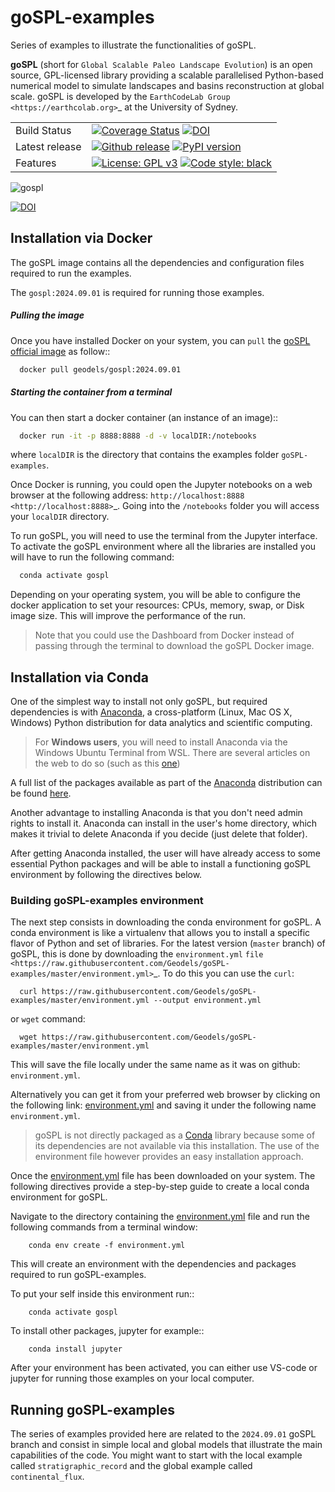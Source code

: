 # goSPL-examples

Series of examples to illustrate the functionalities of goSPL.


**goSPL** (short for ``Global Scalable Paleo Landscape Evolution``) is an open source, GPL-licensed library providing a scalable parallelised Python-based numerical model to simulate landscapes and basins reconstruction at global scale. goSPL is developed by the `EarthCodeLab Group <https://earthcolab.org>`_ at the University of Sydney.

|    |    |
| --- | --- |
| Build Status | [![Coverage Status](https://coveralls.io/repos/github/Geodels/gospl/badge.svg?branch=master)](https://coveralls.io/github/Geodels/gospl?branch=master)  [![DOI](https://zenodo.org/badge/206898115.svg)](https://zenodo.org/badge/latestdoi/206898115) |
| Latest release | [![Github release](https://img.shields.io/github/release/Geodels/gospl.svg?label=tag&colorB=11ccbb)](https://github.com/Geodels/gospl/releases) [![PyPI version](https://badge.fury.io/py/gospl.svg?colorB=cc77dd)](https://pypi.org/project/gospl) |
| Features | [![License: GPL v3](https://img.shields.io/badge/License-GPLv3-blue.svg)](https://www.gnu.org/licenses/gpl-3.0)  [![Code style: black](https://img.shields.io/badge/code%20style-black-000000.svg)](https://github.com/psf/black)|


![gospl](https://github.com/Geodels/gospl/blob/master/docs/images/earth.png?raw=true)


[![DOI](https://joss.theoj.org/papers/10.21105/joss.02804/status.svg)](https://doi.org/10.21105/joss.02804)

## Installation via Docker

The goSPL image contains all the dependencies and configuration files required to run the examples.

The ``gospl:2024.09.01`` is required for running those examples.

##### Pulling the image

Once you have installed Docker on your system, you can ``pull`` the
[goSPL official image](https://hub.docker.com/u/geodels) as follow::

```bash
  docker pull geodels/gospl:2024.09.01
```
##### Starting the container from a terminal

You can then start a docker container (an instance of
an image)::

```bash
  docker run -it -p 8888:8888 -d -v localDIR:/notebooks
```
where `localDIR` is the directory that contains the examples folder `goSPL-examples`.

Once Docker is running, you could open the Jupyter notebooks on a web browser at the following address: `http://localhost:8888 <http://localhost:8888>`_. Going into the `/notebooks` folder you will access your ``localDIR`` directory.

To run goSPL, you will need to use the terminal from the Jupyter interface. To activate the goSPL environment where all the libraries are installed you will have to run the following command:
```bash
  conda activate gospl
```

Depending on your operating system, you will be able to configure the docker application to set your resources: CPUs, memory, swap, or Disk image size. This will improve the performance of the run.

> Note that you could use the Dashboard from Docker instead of passing through the terminal to download the goSPL Docker image.

## Installation via Conda

One of the simplest way to install not only goSPL, but required dependencies  is with [Anaconda](https://docs.continuum.io/anaconda/), a cross-platform (Linux, Mac OS X, Windows) Python distribution for data analytics and scientific computing.

> For **Windows users**, you will need to install Anaconda via the Windows Ubuntu Terminal from WSL. There are several articles on the web to do so (such as this [one](https://emilykauffman.com/blog/install-anaconda-on-wsl))

A full list of the packages available as part of the [Anaconda](https://docs.continuum.io/anaconda/) distribution can be found [here](https://docs.continuum.io/anaconda/packages/pkg-docs/).

Another advantage to installing Anaconda is that you don't need admin rights to install it. Anaconda can install in the user's home directory, which makes it trivial to delete Anaconda if you decide (just delete that folder).

After getting Anaconda installed, the user will have already access to some essential Python packages and will be able to install a functioning goSPL environment by following the directives below.

### Building goSPL-examples environment

The next step consists in downloading the conda environment for goSPL. A conda environment is like a virtualenv that allows you to install a specific flavor of Python and set of libraries. For the latest version (`master` branch) of goSPL, this is done by downloading the ``environment.yml`` `file <https://raw.githubusercontent.com/Geodels/goSPL-examples/master/environment.yml>`_. To do this you can use the ``curl``:

```console
  curl https://raw.githubusercontent.com/Geodels/goSPL-examples/master/environment.yml --output environment.yml
```

or ``wget`` command:

```console
  wget https://raw.githubusercontent.com/Geodels/goSPL-examples/master/environment.yml
```

This will save the file locally under the same name as it was on github: ``environment.yml``.

Alternatively you can get it from your preferred web browser by clicking on the following link: [environment.yml](https://raw.githubusercontent.com/Geodels/goSPL-examples/master/environment.yml) and saving it under the following name ``environment.yml``.

>  goSPL is not directly packaged as a [Conda](https://conda.pydata.org/docs/) library because some of its dependencies are not available via this installation. The use of the environment file however provides an easy installation approach.

Once the [environment.yml](https://raw.githubusercontent.com/Geodels/goSPL-examples/master/environment.yml) file has been downloaded on your system. The following directives provide a step-by-step guide to create a local conda environment for goSPL.

Navigate to the directory containing the [environment.yml](https://raw.githubusercontent.com/Geodels/goSPL-examples/master/environment.yml) file and run the following commands from a terminal window:

```console
    conda env create -f environment.yml
```

This will create an environment with the dependencies and packages required to run goSPL-examples.

To put your self inside this environment run::


```console
    conda activate gospl
```

To install other packages, jupyter for example::

```console
    conda install jupyter
```

After your environment has been activated, you can either use VS-code or jupyter for running those examples on your local computer. 

## Running goSPL-examples 

The series of examples provided here are related to the ``2024.09.01`` goSPL branch and consist in simple local and global models that illustrate the main capabilities of the code. You might want to start with the local example called `stratigraphic_record` and the global example called `continental_flux`.
